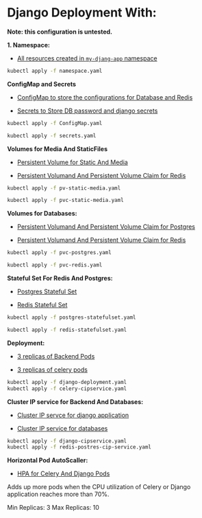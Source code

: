 # Django Deployment With:

**Note: this configuration is untested.**


**1. Namespace:**

- [All resources created in ``my-djang-app`` namespace](./namespace.yaml)

```sh
kubectl apply -f namespace.yaml
```

**ConfigMap and Secrets**

- [ConfigMap to store the configurations for Database and Redis](./ConfigMap.yaml)

- [Secrets to Store DB password and django secrets](./secrets.yaml)

```sh
kubectl apply -f ConfigMap.yaml

kubectl apply -f secrets.yaml
```

**Volumes for Media And StaticFiles**

- [Persistent Volume for Static And Media](./pv-static-media.yaml)

- [Persistent Volumand And Persistent Volume Claim for Redis](./pvc-static-media.yaml)

```sh
kubectl apply -f pv-static-media.yaml

kubectl apply -f pvc-static-media.yaml
```


**Volumes for Databases:**

- [Persistent Volumand And Persistent Volume Claim for Postgres](./pvc-postgres.yaml)

- [Persistent Volumand And Persistent Volume Claim for Redis](./pvc-redis.yaml)

```sh
kubectl apply -f pvc-postgres.yaml

kubectl apply -f pvc-redis.yaml

```

**Stateful Set For Redis And Postgres:**

- [Postgres Stateful Set](./postgres-statefulset.yaml)

- [Redis Stateful Set](./postgres-statefulset.yaml)

```sh
kubectl apply -f postgres-statefulset.yaml

kubectl apply -f redis-statefulset.yaml

```

**Deployment:**

- [3 replicas of Backend Pods](./django-deployment.yaml)

- [3 replicas of celery pods](./celery-deployment.yaml)

```sh
kubectl apply -f django-deployment.yaml
kubectl apply -f celery-cipservice.yaml
```


**Cluster IP service for Backend And Databases:**


- [Cluster IP servce for django application](./django-cipservice.yaml)

- [Cluster IP service for databases](./redis-postres-cip-service.yaml)

```sh
kubectl apply -f django-cipservice.yaml
kubectl apply -f redis-postres-cip-service.yaml
```

**Horizontal Pod AutoScaller:**

- [HPA for Celery And Django Pods](./hpa.yaml)

Adds up more pods when the CPU utilization of Celery or Django application reaches more than 70%.

Min Replicas: 3
Max Replicas: 10
